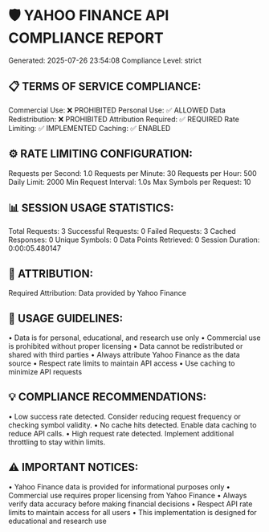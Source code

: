 🛡️ YAHOO FINANCE API COMPLIANCE REPORT
================================================================================
Generated: 2025-07-26 23:54:08
Compliance Level: strict

📋 TERMS OF SERVICE COMPLIANCE:
----------------------------------------
Commercial Use: ❌ PROHIBITED
Personal Use: ✅ ALLOWED
Data Redistribution: ❌ PROHIBITED
Attribution Required: ✅ REQUIRED
Rate Limiting: ✅ IMPLEMENTED
Caching: ✅ ENABLED

⚙️ RATE LIMITING CONFIGURATION:
----------------------------------------
Requests per Second: 1.0
Requests per Minute: 30
Requests per Hour: 500
Daily Limit: 2000
Min Request Interval: 1.0s
Max Symbols per Request: 10

📊 SESSION USAGE STATISTICS:
----------------------------------------
Total Requests: 3
Successful Requests: 0
Failed Requests: 3
Cached Responses: 0
Unique Symbols: 0
Data Points Retrieved: 0
Session Duration: 0:00:05.480147

📝 ATTRIBUTION:
----------------------------------------
Required Attribution: Data provided by Yahoo Finance

🎯 USAGE GUIDELINES:
----------------------------------------
• Data is for personal, educational, and research use only
• Commercial use is prohibited without proper licensing
• Data cannot be redistributed or shared with third parties
• Always attribute Yahoo Finance as the data source
• Respect rate limits to maintain API access
• Use caching to minimize API requests

💡 COMPLIANCE RECOMMENDATIONS:
----------------------------------------
• Low success rate detected. Consider reducing request frequency or checking symbol validity.
• No cache hits detected. Enable data caching to reduce API calls.
• High request rate detected. Implement additional throttling to stay within limits.

⚠️  IMPORTANT NOTICES:
----------------------------------------
• Yahoo Finance data is provided for informational purposes only
• Commercial use requires proper licensing from Yahoo Finance
• Always verify data accuracy before making financial decisions
• Respect API rate limits to maintain access for all users
• This implementation is designed for educational and research use